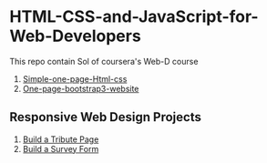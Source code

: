 # HTML-CSS-and-JavaScript-for-Web-Developers
This repo contain Sol of coursera's Web-D course
1. [Simple-one-page-Html-css](https://divyanshrastogi51.github.io/HTML-CSS-and-JavaScript-for-Web-Developers/Simple-one-page-Html-css/index.html)
2. [One-page-bootstrap3-website](https://divyanshrastogi51.github.io/HTML-CSS-and-JavaScript-for-Web-Developers/One-page-bootstrap3-website/index.html)




## Responsive Web Design Projects
1. [Build a Tribute Page](https://divyanshrastogi51.github.io/HTML-CSS-and-JavaScript-for-Web-Developers/Responsive%20Web%20Design%20Projects%20-%20Build%20a%20Tribute%20Page/index.html)
2. [Build a Survey Form](https://divyanshrastogi51.github.io/HTML-CSS-and-JavaScript-for-Web-Developers/Responsive%20Web%20Design%20Projects%20-%20Build%20a%20Survey%20Form/index.html)
